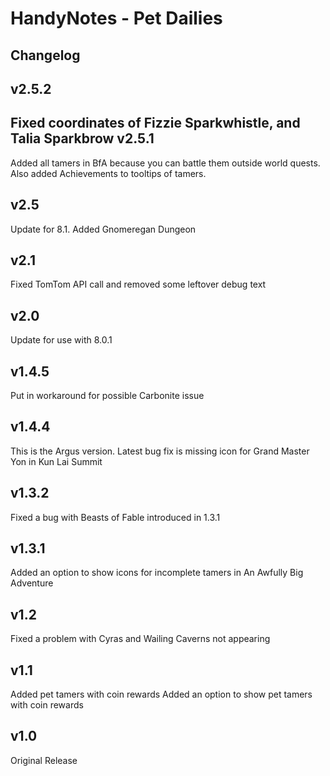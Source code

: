 HandyNotes - Pet Dailies
========================

Changelog
------------
v2.5.2
------
Fixed coordinates of Fizzie Sparkwhistle, and Talia Sparkbrow
v2.5.1
----
Added all tamers in BfA because you can battle them outside world quests.
Also added Achievements to tooltips of tamers.

v2.5
-----
Update for 8.1.  Added Gnomeregan Dungeon

v2.1
-----
Fixed TomTom API call and removed some leftover debug text

v2.0
------
Update for use with 8.0.1

v1.4.5
------
Put in workaround for possible Carbonite issue

v1.4.4
------
This is the Argus version.  Latest bug fix is missing icon for Grand Master Yon in Kun Lai Summit

v1.3.2
------
Fixed a bug with Beasts of Fable introduced in 1.3.1

v1.3.1
------
Added an option to show icons for incomplete tamers in An Awfully Big Adventure

v1.2
-----
Fixed a problem with Cyras and Wailing Caverns not appearing

v1.1
-----
Added pet tamers with coin rewards
Added an option to show pet tamers with coin rewards

v1.0
-----
Original Release
